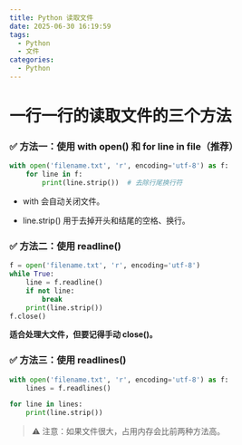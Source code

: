 ```yaml
---
title: Python 读取文件
date: 2025-06-30 16:19:59
tags:
  - Python
  - 文件
categories:
  - Python
---
```


# 一行一行的读取文件的三个方法

### ✅ 方法一：使用 with open() 和 for line in file（推荐）

```python
with open('filename.txt', 'r', encoding='utf-8') as f:
    for line in f:
        print(line.strip())  # 去除行尾换行符
```

- with 会自动关闭文件。

- line.strip() 用于去掉开头和结尾的空格、换行。

### ✅ 方法二：使用 readline()

```python
f = open('filename.txt', 'r', encoding='utf-8')
while True:
    line = f.readline()
    if not line:
        break
    print(line.strip())
f.close()
```

**适合处理大文件，但要记得手动 close()。**

### ✅ 方法三：使用 readlines()

```python
with open('filename.txt', 'r', encoding='utf-8') as f:
    lines = f.readlines()

for line in lines:
    print(line.strip())
```

> ⚠️ 注意：如果文件很大，占用内存会比前两种方法高。
